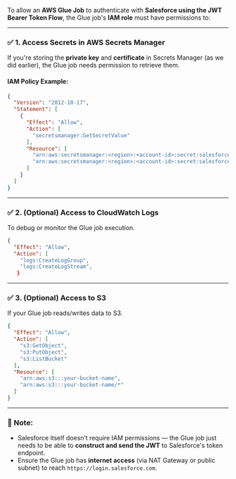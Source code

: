 To allow an **AWS Glue Job** to authenticate with **Salesforce using the JWT Bearer Token Flow**, the Glue job's **IAM role** must have permissions to:

---

### ✅ 1. **Access Secrets in AWS Secrets Manager**
If you're storing the **private key** and **certificate** in Secrets Manager (as we did earlier), the Glue job needs permission to retrieve them.

#### **IAM Policy Example:**
```json
{
  "Version": "2012-10-17",
  "Statement": [
    {
      "Effect": "Allow",
      "Action": [
        "secretsmanager:GetSecretValue"
      ],
      "Resource": [
        "arn:aws:secretsmanager:<region>:<account-id>:secret:salesforce_jwt_private_key-*",
        "arn:aws:secretsmanager:<region>:<account-id>:secret:salesforce_jwt_certificate-*"
      ]
    }
  ]
}
```

---

### ✅ 2. **(Optional) Access to CloudWatch Logs**
To debug or monitor the Glue job execution.

```json
{
  "Effect": "Allow",
  "Action": [
    "logs:CreateLogGroup",
    "logs:CreateLogStream",
   }
```

---

### ✅ 3. **(Optional) Access to S3**
If your Glue job reads/writes data to S3.

```json
{
  "Effect": "Allow",
  "Action": [
    "s3:GetObject",
    "s3:PutObject",
    "s3:ListBucket"
  ],
  "Resource": [
    "arn:aws:s3:::your-bucket-name",
    "arn:aws:s3:::your-bucket-name/*"
  ]
}
```

---

### 🧠 Note:
- Salesforce itself doesn’t require IAM permissions — the Glue job just needs to be able to **construct and send the JWT** to Salesforce's token endpoint.
- Ensure the Glue job has **internet access** (via NAT Gateway or public subnet) to reach `https://login.salesforce.com`.

